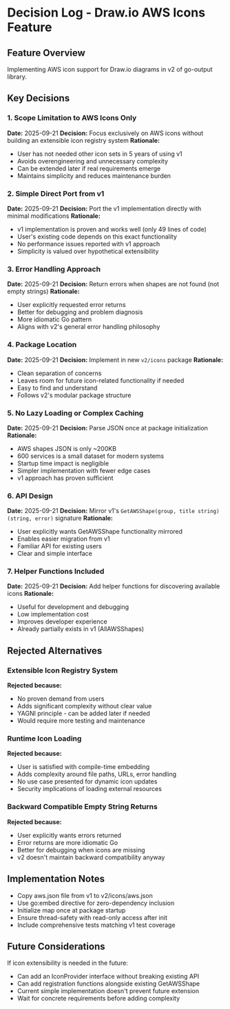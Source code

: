 # Decision Log - Draw.io AWS Icons Feature

## Feature Overview
Implementing AWS icon support for Draw.io diagrams in v2 of go-output library.

## Key Decisions

### 1. Scope Limitation to AWS Icons Only
**Date:** 2025-09-21
**Decision:** Focus exclusively on AWS icons without building an extensible icon registry system
**Rationale:**
- User has not needed other icon sets in 5 years of using v1
- Avoids overengineering and unnecessary complexity
- Can be extended later if real requirements emerge
- Maintains simplicity and reduces maintenance burden

### 2. Simple Direct Port from v1
**Date:** 2025-09-21
**Decision:** Port the v1 implementation directly with minimal modifications
**Rationale:**
- v1 implementation is proven and works well (only 49 lines of code)
- User's existing code depends on this exact functionality
- No performance issues reported with v1 approach
- Simplicity is valued over hypothetical extensibility

### 3. Error Handling Approach
**Date:** 2025-09-21
**Decision:** Return errors when shapes are not found (not empty strings)
**Rationale:**
- User explicitly requested error returns
- Better for debugging and problem diagnosis
- More idiomatic Go pattern
- Aligns with v2's general error handling philosophy

### 4. Package Location
**Date:** 2025-09-21
**Decision:** Implement in new `v2/icons` package
**Rationale:**
- Clean separation of concerns
- Leaves room for future icon-related functionality if needed
- Easy to find and understand
- Follows v2's modular package structure

### 5. No Lazy Loading or Complex Caching
**Date:** 2025-09-21
**Decision:** Parse JSON once at package initialization
**Rationale:**
- AWS shapes JSON is only ~200KB
- 600 services is a small dataset for modern systems
- Startup time impact is negligible
- Simpler implementation with fewer edge cases
- v1 approach has proven sufficient

### 6. API Design
**Date:** 2025-09-21
**Decision:** Mirror v1's `GetAWSShape(group, title string) (string, error)` signature
**Rationale:**
- User explicitly wants GetAWSShape functionality mirrored
- Enables easier migration from v1
- Familiar API for existing users
- Clear and simple interface

### 7. Helper Functions Included
**Date:** 2025-09-21
**Decision:** Add helper functions for discovering available icons
**Rationale:**
- Useful for development and debugging
- Low implementation cost
- Improves developer experience
- Already partially exists in v1 (AllAWSShapes)

## Rejected Alternatives

### Extensible Icon Registry System
**Rejected because:**
- No proven demand from users
- Adds significant complexity without clear value
- YAGNI principle - can be added later if needed
- Would require more testing and maintenance

### Runtime Icon Loading
**Rejected because:**
- User is satisfied with compile-time embedding
- Adds complexity around file paths, URLs, error handling
- No use case presented for dynamic icon updates
- Security implications of loading external resources

### Backward Compatible Empty String Returns
**Rejected because:**
- User explicitly wants errors returned
- Error returns are more idiomatic Go
- Better for debugging when icons are missing
- v2 doesn't maintain backward compatibility anyway

## Implementation Notes

- Copy aws.json file from v1 to v2/icons/aws.json
- Use go:embed directive for zero-dependency inclusion
- Initialize map once at package startup
- Ensure thread-safety with read-only access after init
- Include comprehensive tests matching v1 test coverage

## Future Considerations

If icon extensibility is needed in the future:
- Can add an IconProvider interface without breaking existing API
- Can add registration functions alongside existing GetAWSShape
- Current simple implementation doesn't prevent future extension
- Wait for concrete requirements before adding complexity